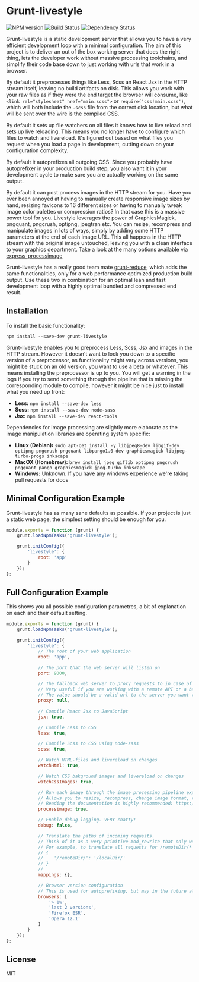 Grunt-livestyle
===============
[![NPM version](https://badge.fury.io/js/grunt-livestyle.svg)](http://badge.fury.io/js/grunt-livestyle)
[![Build Status](https://travis-ci.org/Munter/grunt-livestyle.svg?branch=master)](https://travis-ci.org/Munter/grunt-livestyle)
[![Dependency Status](https://david-dm.org/Munter/grunt-livestyle.svg)](https://david-dm.org/Munter/grunt-livestyle)

Grunt-livestyle is a static development server that allows you to have a very efficient development loop with a minimal configuration. The aim of this project is to deliver an out of the box working server that does the right thing, lets the developer work without massive processing toolchains, and simplify their code base down to just working with urls that work in a browser.

By default it preprocesses things like Less, Scss an React Jsx in the HTTP stream itself, leaving no build artifacts on disk. This allows you work with your raw files as if they were the end target the browser will consume, like `<link rel="stylesheet" href="main.scss">` or `require('css!main.scss')`, which will both include the `.scss` file from the correct disk location, but what will be sent over the wire is the compiled CSS.

By default it sets up file watchers on all files it knows how to live reload and sets up live reloading. This means you no longer have to configure which files to watch and livereload. It's figured out based on what files you request when you load a page in development, cutting down on your configuration complexity.

By default it autoprefixes all outgoing CSS. Since you probably have autoprefixer in your production build step, you also want it in your development cycle to make sure you are actually working on the same output.

By default it can post process images in the HTTP stream for you. Have you ever been annoyed at having to manually create responsive image sizes by hand, resizing favicons to 16 different sizes or having to manually tweak image color palettes or compression ratios? In that case this is a massive power tool for you. Livestyle leverages the power of GraphicsMagick, pngquant, pngcrush, optipng, jpegtran etc. You can resize, recompress and manipulate images in lots of ways, simply by adding some HTTP parameters at the end of each image URL. This all happens in the HTTP stream with the original image untouched, leaving you with a clean interface to your graphics department. Take a look at the many options available via [express-processimage](https://github.com/papandreou/express-processimage#query-string-syntax)

Grunt-livestyle has a really good team mate [grunt-reduce](https://github.com/Munter/grunt-reduce), which adds the same functionalities, only for a web performance optimized production build output. Use these two in combination for an optimal lean and fast development loop with a highly optimal bundled and compressed end result.


Installation
------------

To install the basic functionality:

```
npm install --save-dev grunt-livestyle
```

Grunt-livestyle enables you to preprocess Less, Scss, Jsx and images in the HTTP stream. However it doesn't want to lock you down to a specific version of a preprocessor, as functionality might vary across versions, you might be stuck on an old version, you want to use a beta or whatever. This means installing the preprocessor is up to you. You will get a warning in the logs if you try to send something through the pipeline that is missing the corresponding module to compile, however it might be nice just to install what you need up front:

- **Less:** `npm install --save-dev less`
- **Scss:** `npm install --save-dev node-sass`
- **Jsx:** `npm install --save-dev react-tools`

Dependencies for image processing are slightly more elaborate as the image manipulation libraries are operating system specific:

- **Linux (Debian):** `sudo apt-get install -y libjpeg8-dev libgif-dev optipng pngcrush pngquant libpango1.0-dev graphicsmagick libjpeg-turbo-progs inkscape`
- **MacOX (Homebrew):** `brew install jpeg giflib optipng pngcrush pngquant pango graphicsmagick jpeg-turbo inkscape`
- **Windows:** Unknown. If you have any windows experience we're taking pull requests for docs


Minimal Configuration Example
-----------------------------

Grunt-livestyle has as many sane defaults as possible. If your project is just a static web page, the simplest setting should be enough for you.

```JavaScript
module.exports = function (grunt) {
    grunt.loadNpmTasks('grunt-livestyle');

    grunt.initConfig({
        'livestyle': {
            root: 'app'
        }
    });
};
```

Full Configuration Example
--------------------------

This shows you all possible configuration parametres, a bit of explanation on each and their default setting.

```JavaScript
module.exports = function (grunt) {
    grunt.loadNpmTasks('grunt-livestyle');

    grunt.initConfig({
        'livestyle': {
            // The root of your web application
            root: 'app',

            // The port that the web server will listen on
            port: 9000,

            // The fallback web server to proxy requests to in case of missing files
            // Very useful if you are working with a remote API or a backend that generates dynamic html
            // The value should be a valid url to the server you want to proxy to
            proxy: null,

            // Compile React Jsx to JavaScript
            jsx: true,

            // Compile Less to CSS
            less: true,

            // Compile Scss to CSS using node-sass
            scss: true,

            // Watch HTML-files and livereload on changes
            watchHtml: true,

            // Watch CSS bakground images and livereload on changes
            watchCssImages: true,

            // Run each image through the image processing pipeline exposed by express-processimage
            // Allows you to resize, recompress, change image format, rasterize SVG and much more
            // Reading the documentation is highly recommended: https://github.com/papandreou/express-processimage#express-processimage
            processimage: true,

            // Enable debug logging. VERY chatty!
            debug: false,

            // Translate the paths of incoming requests.
            // Think of it as a very primitive mod_rewrite that only works on request path prefixes.
            // For example, to translate all requests for /remoteDir/* to /localDir/* do this:
            // {
            //    '/remoteDir/': '/localDir/'
            // }
            //
            mappings: {},

            // Browser version configuration
            // This is used for autoprefixing, but may in the future also be used to browser version specific hacks
            browsers: [
                '> 1%',
                'last 2 versions',
                'Firefox ESR',
                'Opera 12.1'
            ]
        }
    });
};
```


License
-------

MIT
